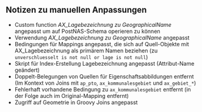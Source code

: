 Notizen zu manuellen Anpassungen
--------------------------------

- Custom function *AX_Lagebezeichnung zu GeographicalName* angepasst um auf PostNAS-Schema operieren zu können
- Verwendung *AX_Lagebezeichnung zu GeographicalName* angepasst
- Bedingungen für Mappings angepasst, die sich auf Quell-Objekte mit AX_Lagebezeichnung als primärem Namen beziehen (zu `unverschluesselt is not null or lage is not null`)
- Skript für Index-Erstellung Lagebezeichnung angepasst (Attribut-Name geändert)
- Doppelt-Belegungen von Quellen für Eigenschaftsabbildungen entfernt (Im Kontext von Joins mit `ap_pto`, `ax_kommunalesgebiet` und `ax_gebiet_*`)
- Fehlerhaft vorhandene Bedingung zu `ax_kommunalesgebiet` entfernt (in der Folge auch im Original-Mapping entfernt)
- Zugriff auf Geometrie in Groovy Joins angepasst
